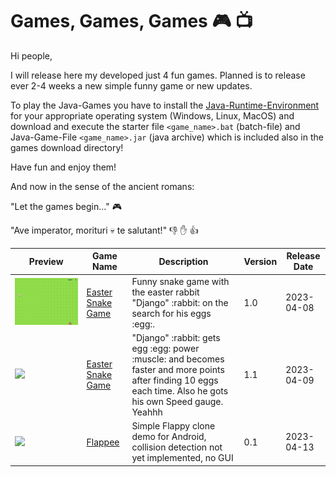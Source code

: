 # Games, Games, Games :video_game: :tv:

Hi people,

I will release here my developed just 4 fun games. Planned is to release ever 2-4 weeks a new simple funny game or new updates.

To play the Java-Games you have to install the <a href="https://www.java.com/de/download/manual.jsp">Java-Runtime-Environment</a> for your appropriate operating system (Windows, Linux, MacOS) and download and execute the starter file ```<game_name>.bat``` (batch-file) and Java-Game-File ```<game_name>.jar``` (java archive)  which is included also in the games download directory!

Have fun and enjoy them!

And now in the sense of the ancient romans:

"Let the games begin..." :video_game:

"Ave imperator, morituri :skull: te salutant!" :thumbsdown: :hand: :thumbsup:

<table>
<thead>
  <tr>
    <th>Preview</th>
    <th>Game Name</th>
    <th>Description</th>
    <th>Version</th>
    <th>Release Date</th>
  </tr>
</thead>
<tbody>
  <tr>
    <td><img src="./pics/snake_preview.gif"</td>
    <td><a href="Easter_Snake/"/>Easter Snake Game</a></td>
    <td>Funny snake game with the easter rabbit "Django" :rabbit: on the search for his eggs :egg:.</td>
    <td>1.0</td>
    <td>2023-04-08</td>
  </tr>
  <tr>
    <td><img src="./pics/snake_preview-1.1.gif"</td>
    <td><a href="Easter_Snake/"/>Easter Snake Game</a></td>
    <td>"Django" :rabbit: gets egg :egg: power :muscle: and becomes faster and more points after finding 10 eggs each time. Also he gots his own Speed gauge. Yeahhh</td>
    <td>1.1</td>
    <td>2023-04-09</td>
  </tr>
  <tr>
    <td><img src="./pics/flappy_preview-0.1.gif"</td>
    <td><a href="Flappee_Android/"/>Flappee</a></td>
    <td>Simple Flappy clone demo for Android, collision detection not yet implemented, no GUI</td>
    <td>0.1</td>
    <td>2023-04-13</td>
  </tr>

</tbody>
</table>
